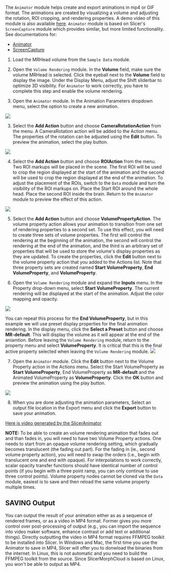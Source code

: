 The `Animator` module helps create and export animations in mp4 or GIF format. The animations are created by visualizing a volume and adjusting the rotation, ROI cropping, and rendering properties. A demo video of this module is also available [here](https://youtu.be/9GBekYcJR4E). `Animator` module is based on Slicer's `ScreenCapture` module which provides similar, but more limited functionality. See documentations for:
   * [Animator](https://github.com/SlicerMorph/SlicerMorph/tree/master/Docs/Animator)
   * [ScreenCapture](https://www.slicer.org/wiki/Documentation/Nightly/Modules/ScreenCapture)

1. Load the MRHead volume from the `Sample Data` module.

2. Open the `Volume Rendering` module. In the **Volume** field, make sure the volume MRHead is selected. Click the eyeball next to the **Volume** field to display the image. Under the Display Menu, adjust the Shift sliderbar to optimize 3D visibility. For `Animator` to work correctly, you have to complete this step and enable the volume rendering. 

2. Open the `Animator`  module. In the Animation Parameters dropdown menu, select the option to create a new animation. 
<img src="./animatorModule.png">

3. Select the **Add Action** button and choose **CameraRotationAction** from the menu. A CameraRotation action will be added to the Action menu. The properties of the rotation can be adjusted using the **Edit** button. To preview the animation, select the play button. 
<img src="./addCamera.png">

4. Select the **Add Action** button and choose **ROIAction** from the menu. Two ROI markups will be placed in the scene. The first ROI will be used to crop the region displayed at the start of the animation and the second will be used to crop the region displayed at the end of the animation. To adjust the placement of the ROIs, switch to the `Data` module and turn the visibility of the ROI markups on. Place the Start ROI around the whole head. Place the second ROI inside the brain. Return to the `Animator` module to preview the effect of this action. 
<img src="./selectROI.png">

5. Select the **Add Action** button and choose **VolumePropertyAction**. The volume property action allows your animation to transition from one set of rendering properties to a second set. To use this effect, you will need to create three sets of volume properties. The first will control the rendering at the beginning of the animation, the second will control the rendering at the end of the animation, and the third is an arbitrary set of properties that will be used to store the volume's display properties as they are updated. To create the properties, click the **Edit** button next to the volume property action that you added to the Actions list. Note that three property sets are created  named **Start VolumeProperty**, **End VolumeProperty**, and **VolumeProperty**. 

6. Open the `Volume Rendering` module and expand the **Inputs** menu. In the Property drop-down menu, select **Start VolumeProperty**. The current rendering will be displayed at the start of the animation. Adjust the color mapping and opacity. 
<img src="./startProperty.png">

You can repeat this process for the **End VolumeProperty**, but in this example we will use preset display properties for the final animation rendering. In the display menu, click the **Select a Preset** button and choose **MR-default**. This will display the volume as it will appear at the end of the aniamtion. Before leaving  the `Volume Rendering` module, return to the property menu and select **VolumeProperty**. It is critical that this is the final active property selected when leaving the `Volume Rendering` module.
<img src="./endProperty.png">

7. Open the `Animator` module. Click the **Edit** button next to the Volume Property action in the Actions menu. Select the Start VolumeProperty as **Start VolumeProperty**, End VolumeProperty as **MR-default** and the Animated VolumeProperty as **VolumeProperty**. Click the **OK** button and preview the animation using the play button.
<img src="./volumeProperty.png">

8. When you are done adjusting the animation parameters, Select an output file location in the Export menu and click the **Export** button to save your animation.

[Here is video generated by the SlicerAnimator](https://www.youtube.com/watch?v=oGtvTOhIFtA)

**NOTE:** To be able to create an volume rendering animation that fades out and than fades in, you will need to have two Volume Property actions. One needs to start from an opaque volume rendering setting, which gradually becomes translucent (the fading out part). For the fading in (ie., second volume property action), you will need to swap the orders (i.e., begin with translucent one and end with opaque). For interpolations to work correctly, scalar opacity transfer functions should have identical number of control points (if you begin with a three point ramp, you can only continue to use three control points). Volume property nodes cannot be cloned via the `Data` module, easiest is to save and then reload the same volume property multiple times.    

## SAVING Output
You can output the result of your animation either as as a sequence of rendered frames, or as a video in MP4 format. Former gives you more control over post-processing of output (e.g., you can import the sequence into video maker software, enhance contrast or add text or additional things). Directly outputting the video in MP4 format requires FFMPEG toolkit to be installed into Slicer. In Windows and Mac, the first time you use the Animator to save in MP4, Slicer will offer you to donwload the binaries from the internet. In Linux, this is not automatic and you need to build the FFMPEG toolkit from the source. Since SlicerMorphCloud is based on Linux, you won't be able to output as MP4. 
